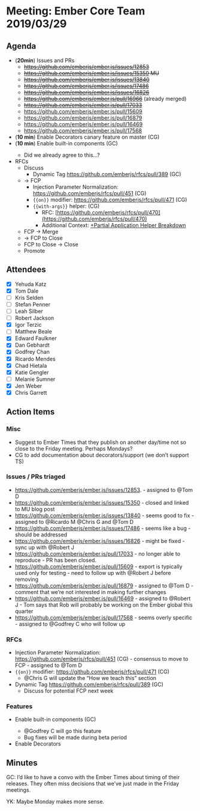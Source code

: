 # Meeting: Ember Core Team 2019/03/29

## Agenda
    
- (**20min**) Issues and PRs
    - ~~https://github.com/emberjs/ember.js/issues/12853~~
    - ~~https://github.com/emberjs/ember.js/issues/15350 MU~~
    - ~~https://github.com/emberjs/ember.js/issues/13840~~
    - ~~https://github.com/emberjs/ember.js/issues/17486~~
    - ~~https://github.com/emberjs/ember.js/issues/16826~~
    - ~~https://github.com/emberjs/ember.js/pull/16966~~ (already merged)
    - ~~https://github.com/emberjs/ember.js/pull/17033~~
    - https://github.com/emberjs/ember.js/pull/15609
    - https://github.com/emberjs/ember.js/pull/16879
    - https://github.com/emberjs/ember.js/pull/16469
    - https://github.com/emberjs/ember.js/pull/17568
- (**10 min**) Enable Decorators canary feature on master (CG)
- (**10 min**) Enable <AngleBracket /> built-in components (GC)
    - Did we already agree to this…?
- RFCs
    - Discuss
        - Dynamic Tag https://github.com/emberjs/rfcs/pull/389 (GC)
    - → FCP
        - Injection Parameter Normalization: https://github.com/emberjs/rfcs/pull/451 (CG)
        - `{{on}}` modifier: https://github.com/emberjs/rfcs/pull/471 (CG)
        - `{{with-args}}` helper: (CG)
            - RFC: [https://github.com/emberjs/rfcs/pull/470](https://github.com/emberjs/rfcs/pull/470)
            - Additional Context: [+Partial Application Helper Breakdown](https://paper.dropbox.com/doc/Partial-Application-Helper-Breakdown-zjXItoLReoF0FvedmE4kl) 
    - FCP → Merge
    - → FCP to Close
    - FCP to Close → Close
    - Promote

## Attendees

- [x] Yehuda Katz
- [x] Tom Dale
- [ ] Kris Selden
- [ ] Stefan Penner
- [ ] Leah Silber
- [ ] Robert Jackson
- [x] Igor Terzic
- [ ] Matthew Beale
- [x] Edward Faulkner
- [x] Dan Gebhardt
- [x] Godfrey Chan
- [x] Ricardo Mendes
- [x] Chad Hietala
- [x] Katie Gengler
- [ ] Melanie Sumner
- [x] Jen Weber
- [x] Chris Garrett

## Action Items

### Misc

- Suggest to Ember Times that they publish on another day/time not so close to the Friday meeting. Perhaps Mondays?
- CG to add documentation about decorators/support (we don’t support TS)

### Issues / PRs triaged

- https://github.com/emberjs/ember.js/issues/12853. - assigned to @Tom D 
- https://github.com/emberjs/ember.js/issues/15350 - closed and linked to MU blog post
- https://github.com/emberjs/ember.js/issues/13840 - seems good to fix - assigned to @Ricardo M @Chris G and @Tom D 
- https://github.com/emberjs/ember.js/issues/17486 - seems like a bug - should be addressed
- https://github.com/emberjs/ember.js/issues/16826 - might be fixed - sync up with @Robert J 
- https://github.com/emberjs/ember.js/pull/17033 - no longer able to reproduce - PR has been closed.
- https://github.com/emberjs/ember.js/pull/15609 - export is typically used only for testing - need to follow up with @Robert J before removing
- https://github.com/emberjs/ember.js/pull/16879 - assigned to @Tom D - comment that we’re not interested in making further changes
- https://github.com/emberjs/ember.js/pull/16469 - assigned to @Robert J - Tom says that Rob will probably be working on the Ember global this quarter
- https://github.com/emberjs/ember.js/pull/17568 - seems overly specific - assigned to @Godfrey C who will follow up

### RFCs

- Injection Parameter Normalization: https://github.com/emberjs/rfcs/pull/451 (CG) - consensus to move to FCP - assigned to @Tom D 
- `{{on}}` modifier: https://github.com/emberjs/rfcs/pull/471 (CG) 
    - @Chris G will update the “How we teach this” section
- Dynamic Tag https://github.com/emberjs/rfcs/pull/389 (GC)
    - Discuss for potential FCP next week

### Features

- Enable <AngleBracket /> built-in components (GC)
    - @Godfrey C will go this feature
    - Bug fixes will be made during beta period
- Enable Decorators
    
## Minutes

GC: I’d like to have a convo with the Ember Times about timing of their releases. They often miss decisions that we’ve just made in the Friday meetings.

YK: Maybe Monday makes more sense.
